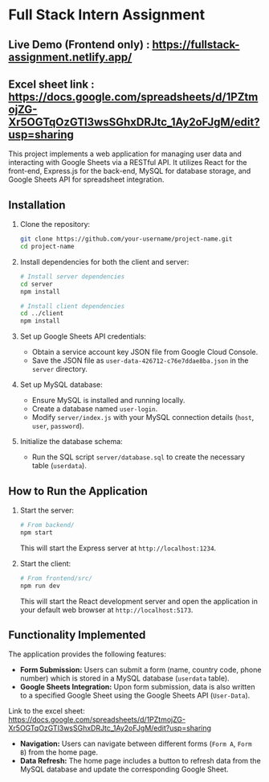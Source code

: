 # Full Stack Intern Assignment

## Live Demo (Frontend only) : https://fullstack-assignment.netlify.app/
## Excel sheet link : https://docs.google.com/spreadsheets/d/1PZtmojZG-Xr5OGTqOzGTl3wsSGhxDRJtc_1Ay2oFJgM/edit?usp=sharing

This project implements a web application for managing user data and interacting with Google Sheets via a RESTful API. It utilizes React for the front-end, Express.js for the back-end, MySQL for database storage, and Google Sheets API for spreadsheet integration.

## Installation

1. Clone the repository:

   ```bash
   git clone https://github.com/your-username/project-name.git
   cd project-name
   ```

2. Install dependencies for both the client and server:

   ```bash
   # Install server dependencies
   cd server
   npm install

   # Install client dependencies
   cd ../client
   npm install
   ```

3. Set up Google Sheets API credentials:

   - Obtain a service account key JSON file from Google Cloud Console.
   - Save the JSON file as `user-data-426712-c76e7ddae8ba.json` in the `server` directory.

4. Set up MySQL database:

   - Ensure MySQL is installed and running locally.
   - Create a database named `user-login`.
   - Modify `server/index.js` with your MySQL connection details (`host`, `user`, `password`).

5. Initialize the database schema:

   - Run the SQL script `server/database.sql` to create the necessary table (`userdata`).

## How to Run the Application

1. Start the server:

   ```bash
   # From backend/
   npm start
   ```

   This will start the Express server at `http://localhost:1234`.

2. Start the client:

   ```bash
   # From frontend/src/
   npm run dev
   ```

   This will start the React development server and open the application in your default web browser at `http://localhost:5173`.

## Functionality Implemented

The application provides the following features:

- **Form Submission:** Users can submit a form (name, country code, phone number) which is stored in a MySQL database (`userdata` table).
- **Google Sheets Integration:** Upon form submission, data is also written to a specified Google Sheet using the Google Sheets API (`User-Data`).

Link to the excel sheet: https://docs.google.com/spreadsheets/d/1PZtmojZG-Xr5OGTqOzGTl3wsSGhxDRJtc_1Ay2oFJgM/edit?usp=sharing

- **Navigation:** Users can navigate between different forms (`Form A`, `Form B`) from the home page.
- **Data Refresh:** The home page includes a button to refresh data from the MySQL database and update the corresponding Google Sheet.
